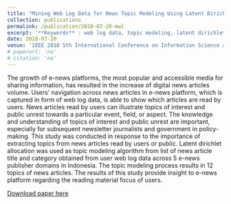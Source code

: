 ```yaml
---
title: "Mining Web Log Data for News Topic Modeling Using Latent Dirichlet Allocation"
collection: publications
permalink: /publication/2018-07-20-mwl
excerpt: '**Keywords** : web log data, topic modeling, latent dirichlet allocation, e-news'
date: 2018-07-20
venue: 'IEEE 2018 5th International Conference on Information Science and Control Engineering (ICISCE)'
# paperurl: 'na'
# citation: 'na'
---
```

The growth of e-news platforms, the most popular and accessible media for sharing information, has resulted in the increase of digital news articles volume. Users' navigation across news articles in e-news platform, which is captured in form of web log data, is able to show which articles are read by users. News articles read by users can illustrate topics of interest and public unrest towards a particular event, field, or aspect. The knowledge and understanding of topics of interest and public unrest are important, especially for subsequent newsletter journalists and government in policy-making. This study was conducted in response to the importance of extracting topics from news articles read by users or public. Latent dirichlet allocation was used as topic modeling algorithm from list of news article title and category obtained from user web log data across 5 e-news publisher domains in Indonesia. The topic modeling process results in 12 topics of news articles. The results of this study provide insight to e-news platform regarding the reading material focus of users.

[Download paper here](https://ieeexplore.ieee.org/abstract/document/8612574/)